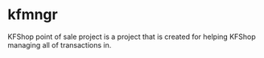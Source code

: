 # kfmngr
KFShop point of sale project is a project that is created for helping KFShop managing all of transactions in.
